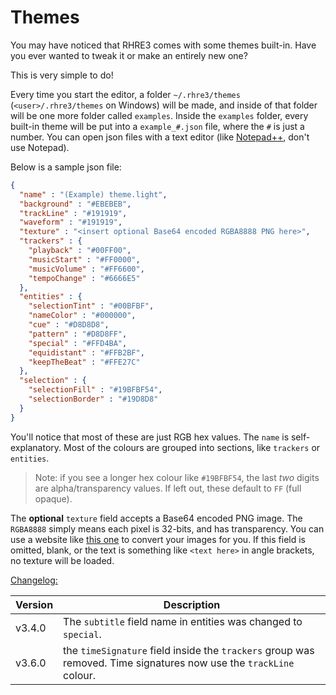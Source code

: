 # Themes

You may have noticed that RHRE3 comes with some themes built-in.
Have you ever wanted to tweak it or make an entirely new one?

This is very simple to do!

Every time you start the editor, a folder `~/.rhre3/themes` (`<user>/.rhre3/themes` on Windows) will be made,
and inside of that folder will be one more folder called `examples`. Inside
the `examples` folder, every built-in theme will be put into a
`example_#.json` file, where the `#` is just a number. You can open
json files with a text editor
(like [Notepad++](https://notepad-plus-plus.org/), don't use Notepad).

Below is a sample json file:<br>
```json
{
  "name" : "(Example) theme.light",
  "background" : "#EBEBEB",
  "trackLine" : "#191919",
  "waveform" : "#191919",
  "texture" : "<insert optional Base64 encoded RGBA8888 PNG here>",
  "trackers" : {
    "playback" : "#00FF00",
    "musicStart" : "#FF0000",
    "musicVolume" : "#FF6600",
    "tempoChange" : "#6666E5"
  },
  "entities" : {
    "selectionTint" : "#00BFBF",
    "nameColor" : "#000000",
    "cue" : "#D8D8D8",
    "pattern" : "#D8D8FF",
    "special" : "#FFD4BA",
    "equidistant" : "#FFB2BF",
    "keepTheBeat" : "#FFE27C"
  },
  "selection" : {
    "selectionFill" : "#19BFBF54",
    "selectionBorder" : "#19D8D8"
  }
}
```

You'll notice that most of these are just RGB hex values. The `name`
is self-explanatory. Most of the colours are grouped into sections,
like `trackers` or `entities`.

> Note: if you see a longer hex colour like `#19BFBF54`, the last *two*
digits are alpha/transparency values. If left out, these default to `FF` (full opaque).

The **optional** `texture` field accepts a Base64 encoded PNG image. The `RGBA8888` simply
means each pixel is 32-bits, and has transparency. You can use a website
like [this one](https://www.browserling.com/tools/image-to-base64) to
convert your images for you. If this field is omitted, blank, or the
text is something like `<text here>` in angle brackets, no texture will
be loaded.

<u>Changelog:</u>

| Version | Description |
|---|---|
| v3.4.0 | The `subtitle` field name in entities was changed to `special`. |
| v3.6.0 | the `timeSignature` field inside the `trackers` group was removed. Time signatures now use the `trackLine` colour. |
